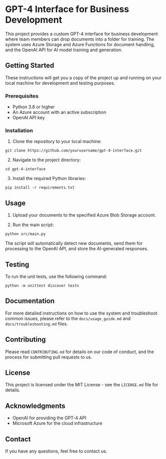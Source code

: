# GPT-4 Interface for Business Development

This project provides a custom GPT-4 interface for business development where team members can drop documents into a folder for training. The system uses Azure Storage and Azure Functions for document handling, and the OpenAI API for AI model training and generation.

## Getting Started

These instructions will get you a copy of the project up and running on your local machine for development and testing purposes.

### Prerequisites

- Python 3.8 or higher
- An Azure account with an active subscription
- OpenAI API key

### Installation

1. Clone the repository to your local machine:

```
git clone https://github.com/yourusername/gpt-4-interface.git
```

2. Navigate to the project directory:

```
cd gpt-4-interface
```

3. Install the required Python libraries:

```
pip install -r requirements.txt
```

## Usage

1. Upload your documents to the specified Azure Blob Storage account.

2. Run the main script:

```
python src/main.py
```

The script will automatically detect new documents, send them for processing to the OpenAI API, and store the AI-generated responses.

## Testing

To run the unit tests, use the following command:

```
python -m unittest discover tests
```

## Documentation

For more detailed instructions on how to use the system and troubleshoot common issues, please refer to the `docs/usage_guide.md` and `docs/troubleshooting.md` files.

## Contributing

Please read `CONTRIBUTING.md` for details on our code of conduct, and the process for submitting pull requests to us.

## License

This project is licensed under the MIT License - see the `LICENSE.md` file for details.

## Acknowledgments

- OpenAI for providing the GPT-4 API
- Microsoft Azure for the cloud infrastructure

## Contact

If you have any questions, feel free to contact us.
